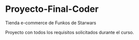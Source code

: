 # Proyecto-Final-Coder
Tienda e-commerce de Funkos de Starwars

Proyecto con todos los requisitos solicitados durante el curso.
